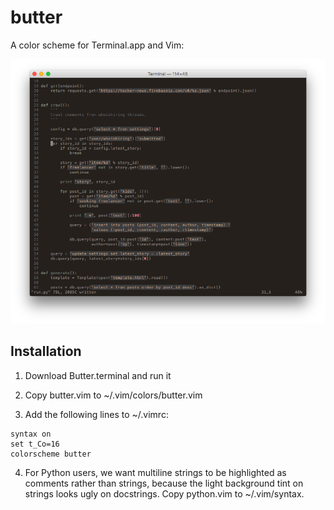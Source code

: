 # butter

A color scheme for Terminal.app and Vim:

![](screenshot.png)

## Installation

1. Download Butter.terminal and run it

2. Copy butter.vim to ~/.vim/colors/butter.vim

3. Add the following lines to ~/.vimrc:

```
syntax on
set t_Co=16
colorscheme butter
```

4. For Python users, we want multiline strings to be highlighted as comments
   rather than strings, because the light background tint on strings looks
   ugly on docstrings. Copy python.vim to ~/.vim/syntax.
